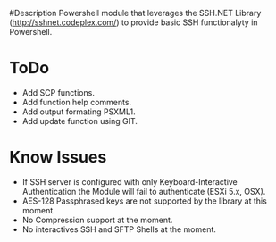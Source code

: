 #Description
Powershell module that leverages the SSH.NET Library (http://sshnet.codeplex.com/) to provide basic SSH functionalyty in Powershell.

# ToDo
* Add SCP functions.
* Add function help comments.
* Add output formating PSXML1.
* Add update function using GIT.

# Know Issues
* If SSH server is configured with only Keyboard-Interactive Authentication the Module will fail to authenticate (ESXi 5.x, OSX).
* AES-128 Passphrased keys are not supported by the library at this moment.
* No Compression support at the moment.
* No interactives SSH and SFTP Shells at the moment.